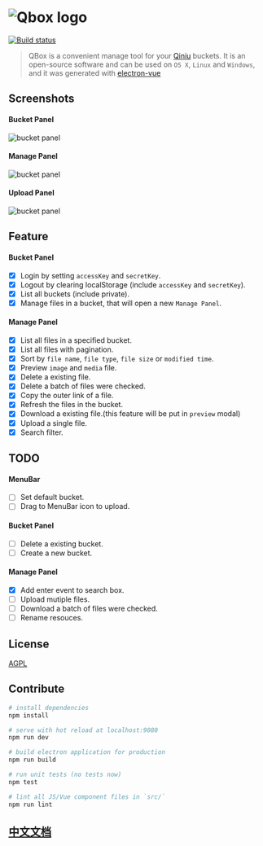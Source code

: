 
# ![Qbox logo](http://otwcctfiu.bkt.clouddn.com/logo-blue.png)

[![Build status](https://ci.appveyor.com/api/projects/status/soh7mapv45levrxy?svg=true)](https://ci.appveyor.com/project/LanceGin/qbox)


> QBox is a convenient manage tool for your [Qiniu](https://www.qiniu.com/) buckets. It is an open-source software and can be used on `OS X`, `Linux` and `Windows`, and it was generated with [electron-vue](https://github.com/SimulatedGREG/electron-vue)

## Screenshots

#### Bucket Panel

![bucket panel](http://otwcctfiu.bkt.clouddn.com/bucket-panel.png)

#### Manage Panel

![bucket panel](http://otwcctfiu.bkt.clouddn.com/manage-panel.png)

#### Upload Panel

![bucket panel](http://otwcctfiu.bkt.clouddn.com/upload-panel.png)

## Feature

#### Bucket Panel

- [x] Login by setting `accessKey` and `secretKey`.
- [x] Logout by clearing localStorage (include `accessKey` and `secretKey`).
- [x] List all buckets (include private).
- [x] Manage files in a bucket, that will open a new `Manage Panel`.

#### Manage Panel

- [x] List all files in a specified bucket.
- [x] List all files with pagination.
- [x] Sort by `file name`, `file type`, `file size` or `modified time`.
- [x] Preview `image` and `media` file.
- [x] Delete a existing file.
- [x] Delete a batch of files were checked.
- [x] Copy the outer link of a file.
- [x] Refresh the files in the bucket.
- [x] Download a existing file.(this feature will be put in `preview` modal)
- [x] Upload a single file. 
- [x] Search filter.

## TODO

#### MenuBar

- [ ] Set default bucket.
- [ ] Drag to MenuBar icon to upload.

#### Bucket Panel

- [ ] Delete a existing bucket.
- [ ] Create a new bucket.

#### Manage Panel

- [x] Add enter event to search box.
- [ ] Upload mutiple files.
- [ ] Download a batch of files were checked.
- [ ] Rename resouces.

## License

[AGPL](https://github.com/LanceGin/QBox/blob/master/LICENSE)

## Contribute

``` bash
# install dependencies
npm install

# serve with hot reload at localhost:9080
npm run dev

# build electron application for production
npm run build

# run unit tests (no tests now)
npm test

# lint all JS/Vue component files in `src/`
npm run lint
```

## [中文文档](https://github.com/LanceGin/QBox/blob/master/README_zh.md)
